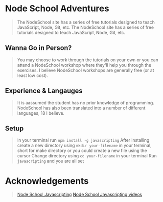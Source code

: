 # Node School Adventures
> The NodeSchool site has a series of free tutorials designed to teach JavaScript, Node, Git, etc. The NodeSchool site has a series of free tutorials designed to teach JavaScript, Node, Git, etc.

## Wanna Go in Person?
> You may choose to work through the tutorials on your own or you can attend a NodeSchool workshop where they'll help you through the exercises. I believe NodeSchool workshops are generally free (or at least low cost).

## Experience & Langauges
> It is aassumed the student has no prior knowledge of programming.
> NodeSchool has also been translated into a number of different languages, 18 I believe.

## Setup 
> In your terminal run `npm install -g javascripting`
> After installing create a new directory using `mkdir your-filename` in your terminal, short for make directory or you could create a new file using the cursor
> Change directory using `cd your-filename` in your terminal
> Run `javascripting` and you are all set

# Acknowledgements
> [Node School Javascripting](https://www.github.com/sethvincent/javascripting)
> [Node School Javascripting videos](https://www.youtube.com/playlist?list=PLQ9nVsoRYLTRtLOCYH-wzjsvcIqz2kPOf)
